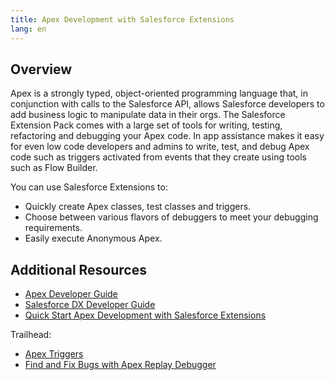 ```yaml
---
title: Apex Development with Salesforce Extensions
lang: en
---
```


## Overview

Apex is a strongly typed, object-oriented programming language that, in conjunction with calls to the Salesforce API, allows Salesforce developers to add business logic to manipulate data in their orgs. 
The Salesforce Extension Pack comes with a large set of tools for writing, testing, refactoring and debugging your Apex code. In app assistance makes it easy for even low code developers and admins to write, test, and debug Apex code such as triggers activated from events that they create using tools such as Flow Builder. 

You can use Salesforce Extensions to:
-  Quickly create Apex classes, test classes and triggers.
-  Choose between various flavors of debuggers to meet your debugging requirements.
-  Easily execute Anonymous Apex.

## Additional Resources

- [Apex Developer Guide](https://developer.salesforce.com/docs/atlas.en-us.apexcode.meta/apexcode/apex_dev_guide.htm)
- [Salesforce DX Developer Guide](https://developer.salesforce.com/docs/atlas.en-us.sfdx_dev.meta/sfdx_dev)
- [Quick Start Apex Development with Salesforce Extensions](apex-get-started.md)

Trailhead:
- [Apex Triggers](https://trailhead.salesforce.com/content/learn/modules/apex_triggers)
- [Find and Fix Bugs with Apex Replay Debugger](https://trailhead.salesforce.com/content/learn/projects/find-and-fix-bugs-with-apex-replay-debugger)
